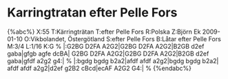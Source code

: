 # Karringtratan efter Pelle Fors

{%abc%}
X:55
T:Kärringträtan
T:efter Pelle Fors
R:Polska
Z:Björn Ek 2009-01-10
O:Vikbolandet, Östergötland
S:efter Pelle Fors
B:Låtar efter Pelle Fors
M:3/4
L:1/16
K:G
%
|:G2BG D2FA A2G2|G2BG D2FA A2G2|B2GB d2ef gaba|gfgb agfe dcBA|
G2BG D2FA A2G2|G2BG D2FA A2G2|B2GB d2ef gaba|gfdf a2g2 g4:|
%
|:bgdg bgdg b2a2|afdf afdf a2g2|bgdg bgdg b2a2|
afdf afdf a2g2|d2ef g2B2 cBcd|ecAF A2G2 G4:|
%
{%endabc%}

